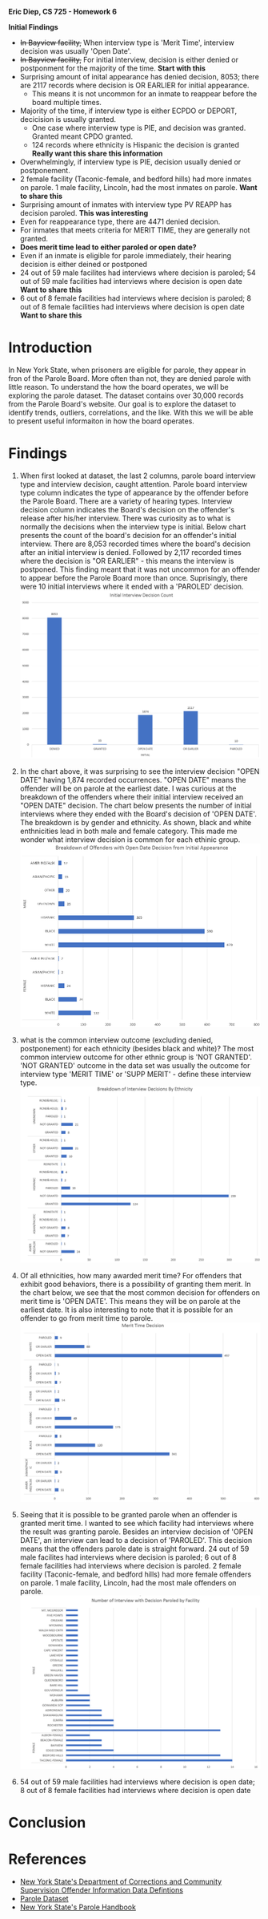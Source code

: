 **Eric Diep, CS 725 - Homework 6**

**Initial Findings**
 - ~~In Bayview facility,~~ When interview type is 'Merit Time', interview decision was usually 'Open Date'.
 - ~~In Bayview facility,~~ For initial interview, decision is either denied or postponment for the majority of the time. **Start with this**
 - Surprising amount of inital appearance has denied decision, 8053; there are 2117 records where decision is OR EARLIER for initial appearance.
    - This means it is not uncommon for an inmate to reappear before the board multiple times. 
 - Majority of the time, if interview type is either ECPDO or DEPORT, decicision is usually granted.
    - One case where interview type is PIE, and decision was granted. Granted meant CPDO granted.
    - 124 records where ethnicity is Hispanic the decision is granted **Really want this share this information**
 - Overwhelmingly, if interview type is PIE, decision usually denied or postponement.
 - 2 female facility (Taconic-female, and bedford hills) had more inmates on parole. 1 male facility, Lincoln, had the most inmates on parole. **Want to share this**
 - Surprising amount of inmates with interview type PV REAPP has decision paroled. **This was interesting**
 - Even for reappearance type, there are 4471 denied decision.
 - For inmates that meets criteria for MERIT TIME, they are generally not granted.
 - **Does merit time lead to either paroled or open date?**
 - Even if an inmate is eligible for parole immediately, their hearing decision is either deined or postponed
 - 24 out of 59 male facilites had interviews where decision is paroled; 54 out of 59 male facilities had interviews where decision is open date **Want to share this**
 - 6 out of 8 female facilities had interviews where decision is paroled; 8 out of 8 female facilities had interviews where decision is open date **Want to share this**

# Introduction

In New York State, when prisoners are eligible for parole, they appear in fron of the Parole Board. More often than not, they are denied parole with little reason. To understand the how the board operates, we will be exploring the parole dataset. The dataset contains over 30,000 records from the Parole Board's website. Our goal is to explore the dataset to identify trends, outliers, correlations, and the like. With this we will be able to present useful informaiton in how the board operates.

# Findings
1. When first looked at dataset, the last 2 columns, parole board interview type and interview decision, caught attention. Parole board interview type column indicates the type of appearance by the offender before the Parole Board. There are a variety of hearing types. Interview decision column indicates the Board's decision on the offender's release after his/her interview. There was curiosity as to what is normally the decisions when the interview type is initial. Below chart presents the count of the board's decision for an offender's initial interview. There are 8,053 recorded times where the board's decision after an initial interview is denied. Followed by 2,117 recorded times where the decision is "OR EARLIER" - this means the interview is postponed. This finding meant that it was not uncommon for an offender to appear before the Parole Board more than once. Suprisingly, there were 10 initial interviews where it ended with a 'PAROLED' decision.
![alt text](Initial_Interview_Decision.PNG)

2. In the chart above, it was surprising to see the interview decision "OPEN DATE" having 1,874 recorded occurrences. "OPEN DATE" means the offender will be on parole at the earliest date. I was curious at the breakdown of the offenders where their initial interview received an "OPEN DATE" decision. The chart below presents the number of initial interviews where they ended with the Board's decision of 'OPEN DATE'. The breakdown is by gender and ethnicity. As shown, black and white enthnicities lead in both male and female category. This made me wonder what interview decision is common for each ethinic group.
![alt text](Breakdown_Initial_Interview_Open_Date.PNG)

3. what is the common interview outcome (excluding denied, postponement) for each ethnicity (besides black and white)? The most common interview outcome for other ethnic group is 'NOT GRANTED'. 'NOT GRANTED' outcome in the data set was usually the outcome for interview type 'MERIT TIME' or 'SUPP MERIT' - define these interview type.
![alt text](Breakdown_Interivew_By_Ethnicity.PNG)

4. Of all ethnicities, how many awarded merit time? For offenders that exhibit good behaviors, there is a possibility of granting them merit. In the chart below, we see that the most common decision for offenders on merit time is 'OPEN DATE'. This means they will be on parole at the earliest date. It is also interesting to note that it is possible for an offender to go from merit time to parole.
![alt text](Merit_Time_Decision.PNG)

5. Seeing that it is possible to be granted parole when an offender is granted merit time. I wanted to see which facility had interviews where the result was granting parole. Besides an interview decision of 'OPEN DATE', an interview can lead to a decision of 'PAROLED'. This decision means that the offenders parole date is straight forward. 24 out of 59 male facilites had interviews where decision is paroled; 6 out of 8 female facilities had interviews where decision is paroled. 2 female facility (Taconic-female, and bedford hills) had more female offenders on parole. 1 male facility, Lincoln, had the most male offenders on parole.
![alt text](Paroled_By_Facility.PNG)


7. 54 out of 59 male facilities had interviews where decision is open date; 8 out of 8 female facilities had interviews where decision is open date

# Conclusion

# References
 - [New York State's Department of Corrections and Community Supervision Offender Information Data Defintions](http://www.doccs.ny.gov/calendardatadefinitions.html)
 - [Parole Dataset](http://www.cs.odu.edu/~mweigle/CS725-S18/HW6)
 - [New York State's Parole Handbook](http://www.doccs.ny.gov/Parole_Handbook.html#h2_25)